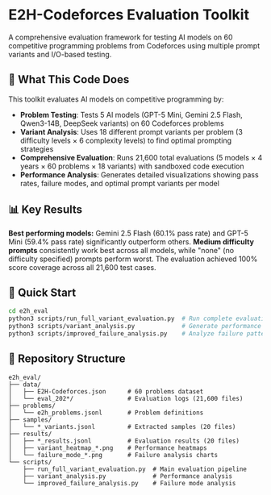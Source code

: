 # E2H-Codeforces Evaluation Toolkit

A comprehensive evaluation framework for testing AI models on 60 competitive programming problems from Codeforces using multiple prompt variants and I/O-based testing.

## 🎯 What This Code Does

This toolkit evaluates AI models on competitive programming by:

- **Problem Testing**: Tests 5 AI models (GPT-5 Mini, Gemini 2.5 Flash, Qwen3-14B, DeepSeek variants) on 60 Codeforces problems
- **Variant Analysis**: Uses 18 different prompt variants per problem (3 difficulty levels × 6 complexity levels) to find optimal prompting strategies
- **Comprehensive Evaluation**: Runs 21,600 total evaluations (5 models × 4 years × 60 problems × 18 variants) with sandboxed code execution
- **Performance Analysis**: Generates detailed visualizations showing pass rates, failure modes, and optimal prompt variants per model

## 📊 Key Results

**Best performing models:** Gemini 2.5 Flash (60.1% pass rate) and GPT-5 Mini (59.4% pass rate) significantly outperform others. **Medium difficulty prompts** consistently work best across all models, while "none" (no difficulty specified) prompts perform worst. The evaluation achieved 100% score coverage across all 21,600 test cases.

## 🚀 Quick Start

```bash
cd e2h_eval
python3 scripts/run_full_variant_evaluation.py  # Run complete evaluation
python3 scripts/variant_analysis.py             # Generate performance heatmaps  
python3 scripts/improved_failure_analysis.py    # Analyze failure patterns
```

## 📁 Repository Structure

```
e2h_eval/
├── data/
│   ├── E2H-Codeforces.json      # 60 problems dataset
│   └── eval_202*/               # Evaluation logs (21,600 files)
├── problems/
│   └── e2h_problems.jsonl       # Problem definitions
├── samples/
│   └── *_variants.jsonl         # Extracted samples (20 files)
├── results/
│   ├── *_results.jsonl          # Evaluation results (20 files)
│   ├── variant_heatmap_*.png    # Performance heatmaps
│   └── failure_mode_*.png       # Failure analysis charts
└── scripts/
    ├── run_full_variant_evaluation.py  # Main evaluation pipeline
    ├── variant_analysis.py             # Performance analysis
    └── improved_failure_analysis.py    # Failure mode analysis
```
